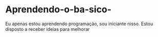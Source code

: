# Aprendendo-o-ba-sico-
Eu apenas estou aprendendo programação, sou iniciante nisso. Estou disposto a receber ideias para melhorar 
